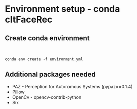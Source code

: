 # Environment setup - conda cltFaceRec


## Create conda environment

<br>

```
conda env create -f environment.yml

```

## Additional packages needed

<div>
    <ul>
        <li>
            <a>PAZ</a> -  Perception for Autonomous Systems (pypaz==0.1.4)
        </li>
        <li>Pillow</li>
        <li>OpenCv  - opencv-contrib-python </li>        
        <li>Six </li>        
    </ul>
     


</div>
